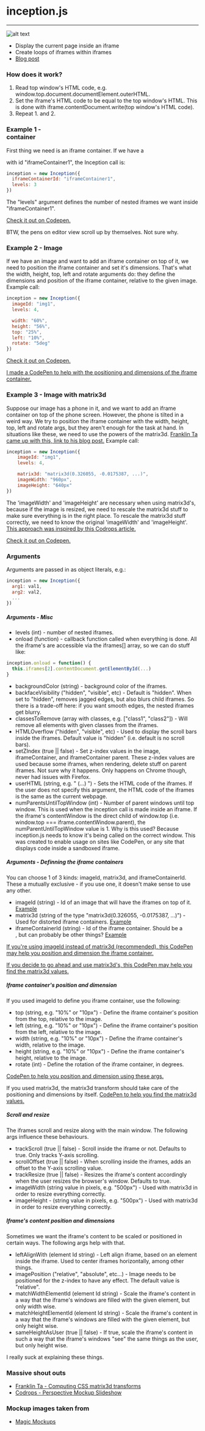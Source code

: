 # __inception.js__

---

![alt text](http://i64.tinypic.com/23v01gn.jpg "inception.js")

* Display the current page inside an iframe
* Create loops of iframes within iframes
* [Blog post](https://jongomez.github.io/post/inceptionjs/)

### How does it work?

1. Read top window's HTML code, e.g. window.top.document.documentElement.outerHTML.
2. Set the iframe's HTML code to be equal to the top window's HTML. This is done with iframe.contentDocument.write(top window's HTML code).
3. Repeat 1. and 2.

### Example 1 - <div> container
First thing we need is an iframe container. If we have a <div> with id "iframeContainer1", the Inception call is:

```javascript
inception = new Inception({
  iframeContainerId: "iframeContainer1", 
  levels: 3
})
```

The "levels" argument defines the number of nested iframes we want inside "iframeContainer1".

[Check it out on Codepen.](https://codepen.io/jonGomez/full/xROgqO/)

BTW, the pens on editor view scroll up by themselves. Not sure why.

### Example 2 - Image

If we have an image and want to add an iframe container on top of it, we need to position the iframe container and set it's dimensions. That's what the width, height, top, left and rotate arguments do: they define the dimensions and position of the iframe container, relative to the given image. Example call:

```javascript
inception = new Inception({
  imageId: "img1", 
  levels: 4, 

  width: "60%",
  height: "56%",
  top: "25%",
  left: "10%",
  rotate: "5deg"
})
```
[Check it out on Codepen.](https://codepen.io/jonGomez/full/xRgRQa)

[I made a CodePen to help with the positioning and dimensions of the iframe container.](http://codepen.io/jonGomez/full/YGOdPE/)

### Example 3 - Image with matrix3d

Suppose our image has a phone in it, and we want to add an iframe container on top of the phone screen. However, the phone is tilted in a weird way. We try to position the iframe container with the width, height, top, left and rotate args, but they aren't enough for the task at hand. In situations like these, we need to use the powers of the matrix3d. [Franklin Ta came up with this, link to his blog post.](http://franklinta.com/2014/09/08/computing-css-matrix3d-transforms/) Example call:

```javascript
inception = new Inception({
    imageId: "img1", 
    levels: 4, 

    matrix3d: "matrix3d(0.326055, -0.0175387, ...)",
    imageWidth: "960px",
    imageHeight: "640px"
})
```
The 'imageWidth' and 'imageHeight' are necessary when using matrix3d's, because if the image is resized, we need to rescale the matrix3d stuff to make sure everything is in the right place. To rescale the matrix3d stuff correctly, we need to know the original 'imageWidth' and 'imageHeight'. [This approach was inspired by this Codrops article.](http://tympanus.net/codrops/2014/11/21/perspective-mockup-slideshow/)

[Check it out on Codepen.](https://codepen.io/jonGomez/full/WoRRep/)

### Arguments

Arguments are passed in as object literals, e.g.:

```javascript
inception = new Inception({
  arg1: val1,
  arg2: val2,
  ...
})
```

##### Arguments - Misc

* levels (int) - number of nested iframes.
* onload (function) - callback function called when everything is done. All the iframe's are accessible via the iframes[] array, so we can do stuff like: 

```javascript
inception.onload = function() {
  this.iframes[2].contentDocument.getElementById(...)
}
```

* backgroundColor (string) - background color of the iframes.
* backfaceVisibility ("hidden", "visible", etc) - Default is "hidden". When set to "hidden", removes jagged edges, but also blurs child iframes. So there is a trade-off here: if you want smooth edges, the nested iframes get blurry. 
* classesToRemove (array with classes, e.g. ["class1", "class2"]) - Will remove all elements with given classes from the iframes.
* HTMLOverflow ("hidden", "visible", etc) - Used to display the scroll bars inside the iframes. Default value is "hidden" (i.e. default is no scroll bars).
* setZIndex (true || false) - Set z-index values in the image, iframeContainer, and iframeContainer parent. These z-index values are used because some iframes, when rendering, delete stuff on parent iframes. Not sure why it happens. Only happens on Chrome though, never had issues with Firefox.
* userHTML (string, e.g. "<html> (...) </html>") - Sets the HTML code of the iframes. If the user does not specify this argument, the HTML code of the iframes is the same as the current webpage.
* numParentsUntilTopWindow (int) - Number of parent windows until top window. This is used when the inception call is made inside an iframe. If the iframe's contentWindow is the direct child of window.top (i.e. window.top === iframe.contentWindow.parent), the numParentUntilTopWindow value is 1. Why is this used? Because inception.js needs to know it's being called on the correct window. This was created to enable usage on sites like CodePen, or any site that displays code inside a sandboxed iframe.

##### Arguments - Definning the iframe containers

You can choose 1 of 3 kinds: imageId, matrix3d, and iframeContainerId. These a mutually exclusive - if you use one, it doesn't make sense to use any other.

* imageId (string) - Id of an image that will have the iframes on top of it. [Example](https://codepen.io/jonGomez/full/xRgRQa)
* matrix3d (string of the type "matrix3d(0.326055, -0.0175387, ...)") - Used for distorted iframe containers. [Example](https://codepen.io/jonGomez/full/WoRRep/)
* iframeContainerId (string) - Id of the iframe container. Should be a <div>, but can probably be other things? [Example](https://codepen.io/jonGomez/full/xROgqO/)

[If you're using imageId instead of matrix3d (recommended), this CodePen may help you position and dimension the iframe container.](http://codepen.io/jonGomez/full/YGOdPE/)

[If you decide to go ahead and use matrix3d's, this CodePen may help you find the matrix3d values.](http://codepen.io/jonGomez/full/yaRgjG)

##### Iframe container's position and dimension

If you used imageId to define you iframe container, use the following:

* top (string, e.g. "10%" or "10px") - Define the iframe container's position from the top, relative to the image.
* left (string, e.g. "10%" or "10px") - Define the iframe container's position from the left, relative to the image.
* width (string, e.g. "10%" or "10px") - Define the iframe container's width, relative to the image.
* height (string, e.g. "10%" or "10px") - Define the iframe container's height, relative to the image.
* rotate (int) - Define the rotation of the iframe container, in degrees.

[CodePen to help you position and dimension using these args.](http://codepen.io/jonGomez/full/YGOdPE/)

If you used matrix3d, the matrix3d transform should take care of the positioning and dimensions by itself. [CodePen to help you find the matrix3d values.](http://codepen.io/jonGomez/full/yaRgjG)

##### Scroll and resize

The iframes scroll and resize along with the main window. The following args influence these behaviours.

* trackScroll (true || false) - Scroll inside the iframe or not. Defaults to true. Only tracks Y-axis scrolling.
* scrollOffset (true || false) - When scrolling inside the iframes, adds an offset to the Y-axis scrolling value.
* trackResize (true || false) - Resizes the iframe's content accordingly when the user resizes the browser's window. Defaults to true.
* imageWidth (string value in pixels, e.g. "500px") - Used with matrix3d in order to resize everything correctly.
* imageHeight - (string value in pixels, e.g. "500px") - Used with matrix3d in order to resize everything correctly.

##### Iframe's content position and dimensions

Sometimes we want the iframe's content to be scaled or positioned in certain ways. The following args help with that.

* leftAlignWith (element Id string) - Left align iframe, based on an element inside the iframe. Used to center iframes horizontally, among other things.
* imagePosition ("relative", "absolute", etc...) - Image needs to be positioned for the z-index to have any effect. The default value is "relative".
* matchWidthElementId (element Id string) - Scale the iframe's content in a way that the iframe's windows are filled with the given element, but only width wise. 
* matchHeightElementId (element Id string) - Scale the iframe's content in a way that the iframe's windows are filled with the given element, but only height wise. 
* sameHeightAsUser (true || false) - If true, scale the iframe's content in such a way that the iframe's windows "see" the same things as the user, but only height wise. 

I really suck at explaining these things.

### Massive shout outs
* [Franklin Ta - Computing CSS matrix3d transforms](http://franklinta.com/2014/09/08/computing-css-matrix3d-transforms/)
* [Codrops - Perspective Mockup Slideshow](http://tympanus.net/codrops/2014/11/21/perspective-mockup-slideshow/)

### Mockup images taken from
* [Magic Mockups](http://magicmockups.com/)
